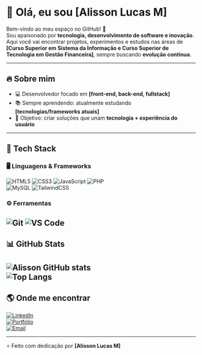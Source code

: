# 👋 Olá, eu sou [Alisson Lucas M]

Bem-vindo ao meu espaço no GitHub! 🚀  
Sou apaixonado por **tecnologia, desenvolvimento de software e inovação**. Aqui você vai encontrar projetos, experimentos e estudos nas áreas de **[Curso Superior em Sistema da Informação e Curso Superior de Tecnologia em Gestão Financeira]**, sempre buscando **evolução contínua**.  

---

## 🔥 Sobre mim
- 💻 Desenvolvedor focado em **[front-end, back-end, fullstack]**  
- 📚 Sempre aprendendo: atualmente estudando **[tecnologias/frameworks atuais]**  
- 🎯 Objetivo: criar soluções que unam **tecnologia + experiência do usuário**   

---

## 🚀 Tech Stack

### 🖥️ Linguagens & Frameworks  
![HTML5](https://img.shields.io/badge/HTML5-E34F26?style=for-the-badge&logo=html5&logoColor=white) 
![CSS3](https://img.shields.io/badge/CSS3-1572B6?style=for-the-badge&logo=css3&logoColor=white) 
![JavaScript](https://img.shields.io/badge/JavaScript-F7DF1E?style=for-the-badge&logo=javascript&logoColor=black) 
![PHP](https://img.shields.io/badge/PHP-777BB4?style=for-the-badge&logo=php&logoColor=white)  
![MySQL](https://img.shields.io/badge/MySQL-005C84?style=for-the-badge&logo=mysql&logoColor=white) 
![TailwindCSS](https://img.shields.io/badge/Tailwind_CSS-38B2AC?style=for-the-badge&logo=tailwind-css&logoColor=white)  

### ⚙️ Ferramentas  
![Git](https://img.shields.io/badge/Git-F05032?style=for-the-badge&logo=git&logoColor=white)
![VS Code](https://img.shields.io/badge/VS_Code-007ACC?style=for-the-badge&logo=visual-studio-code&logoColor=white)  
---

## 📊 GitHub Stats
![Alisson GitHub stats](https://github-readme-stats.vercel.app/api?username=AlissonLucasM&show_icons=true&theme=radical)  
![Top Langs](https://github-readme-stats.vercel.app/api/top-langs/?username=AlissonLucasM&layout=compact&theme=radical)  
---

## 🌎 Onde me encontrar
[![LinkedIn](https://img.shields.io/badge/LinkedIn-0A66C2?style=for-the-badge&logo=linkedin&logoColor=white)](https://linkedin.com/in/seuusuario)  
[![Portfólio](https://img.shields.io/badge/Portfolio-000000?style=for-the-badge&logo=react&logoColor=white)](https://seusite.com)  
[![Email](https://img.shields.io/badge/Email-D14836?style=for-the-badge&logo=gmail&logoColor=white)](mailto:seuemail@gmail.com)  

---

⭐️ Feito com dedicação por **[Alisson Lucas M]**
